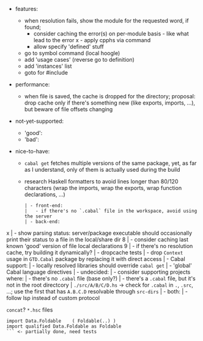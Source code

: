 - features:
  - when resolution fails, show the module for the requested word, if found;
    - consider caching the error(s) on per-module basis - like what lead to the error
x - apply cpphs via command
    - allow specify 'defined' stuff
  - go to symbol command (local hoogle)
  - add 'usage cases' (reverse go to definition)
  - add 'instances' list
  - goto for #include

- performance:
  - when file is saved, the cache is dropped for the directory;
    proposal: drop cache only if there's something new (like exports, imports, ...), but beware of file offsets changing

- not-yet-supported:
  - 'good':
  - 'bad':

- nice-to-have:
  - `cabal get` fetches multiple versions of the same package, yet, as far as I understand, only of them is actually used during the build
  - research Haskell formatters to avoid lines longer than 80/120 characters (wrap the imports, wrap the exports, wrap function declarations, ...)

		| - front-end:
		|   - if there's no `.cabal` file in the workspace, avoid using the server
		| - back-end:
x		|   - show parsing status: server/package executable should occasionally print their status to a file in the local/share dir
8		|   - consider caching last known 'good' version of file local declarations
9   |   - if there's no resolution cache, try building it dynamically?
    |   - dropcache tests
    |   - drop `Context` usage in `GTD.Cabal` package by replacing it with direct access
    |   - Cabal support:
    |     - locally resolved libraries should override `cabal get`
    |     - 'global' Cabal language directives
		| - undecided:
		|   - consider supporting projects where:
		|     - there's no `.cabal` file (base only?)
		|     - there's a `.cabal` file, but it's not in the root directcory
		|       `./src/A/B/C/D.hs` -> check for `.cabal` in `.`, `.src`, ...; use the first that has `A.B.C.D` resolvable through `src-dirs`
  	| - both:
  	|   - follow lsp instead of custom protocol

`concat`?
`*.hsc` files

```
import Data.Foldable    ( Foldable(..) )
import qualified Data.Foldable as Foldable
``` <- partially done, need tests